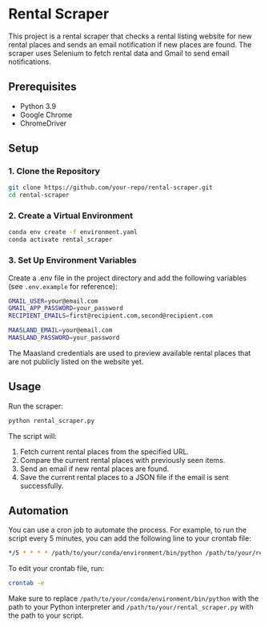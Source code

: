 # Rental Scraper

This project is a rental scraper that checks a rental listing website for new rental places and sends an email notification if new places are found. The scraper uses Selenium to fetch rental data and Gmail to send email notifications.

## Prerequisites

- Python 3.9
- Google Chrome
- ChromeDriver

## Setup

### 1. Clone the Repository
```bash
git clone https://github.com/your-repo/rental-scraper.git
cd rental-scraper
```

### 2. Create a Virtual Environment
```bash
conda env create -f environment.yaml
conda activate rental_scraper
```

### 3. Set Up Environment Variables
Create a .env file in the project directory and add the following variables (see `.env.example` for reference):
```bash
GMAIL_USER=your@email.com
GMAIL_APP_PASSWORD=your_password
RECIPIENT_EMAILS=first@recipient.com,second@recipient.com

MAASLAND_EMAIL=your@email.com
MAASLAND_PASSWORD=your_password
```

The Maasland credentials are used to preview available rental places that are not publicly listed on the website yet.

## Usage

Run the scraper:
```bash
python rental_scraper.py
```
The script will:
1. Fetch current rental places from the specified URL.
2. Compare the current rental places with previously seen items.
3. Send an email if new rental places are found.
4. Save the current rental places to a JSON file if the email is sent successfully.

## Automation
You can use a cron job to automate the process. For example, to run the script every 5 minutes, you can add the following line to your crontab file:

```bash
*/5 * * * * /path/to/your/conda/environment/bin/python /path/to/your/rental_scraper.py
```
To edit your crontab file, run:
```bash
crontab -e
```

Make sure to replace `/path/to/your/conda/environment/bin/python` with the path to your Python interpreter and `/path/to/your/rental_scraper.py` with the path to your script.